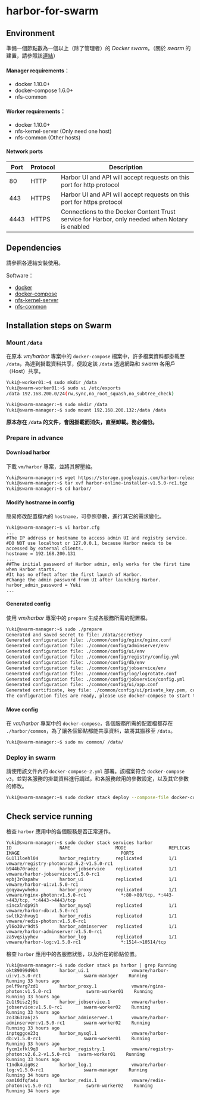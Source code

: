 # harbor-for-swarm

## Environment
準備一個節點數為一個以上（除了管理者）的 *Docker swarm*。（關於 *swarm* 的建置，請參照該[連結](../../../clusters/docker-swarm)）

#### Manager requirements：
- docker 1.10.0+
- docker-compose 1.6.0+
- nfs-common

#### Worker requirements：
- docker 1.10.0+
- nfs-kernel-server (Only need one host)
- nfs-common (Other hosts)

#### Network ports

|Port|Protocol|Description|
|---|---|---|
|80|HTTP|Harbor UI and API will accept requests on this port for http protocol |
|443|HTTPS|Harbor UI and API will accept requests on this port for https protocol|
|4443|HTTPS|Connections to the Docker Content Trust service for Harbor, only needed when Notary is enabled|

## Dependencies
請參照各連結安裝使用。

Software：
- [docker](../../../how-to-use#install)
- [docker-compose](../../../deploy/compose)
- [nfs-kernel-server](/inside-network-service/NFS#set-up-nfs-server-on-server)
- [nfs-common](/inside-network-service/NFS#mount-fns-directory-on-host)

## Installation steps on Swarm

### Mount `/data`
在原本 *vm/harbor* 專案中的 `docker-compose` 檔案中，許多檔案資料都掛載至 `/data`，為達到掛載資料共享，便設定該 `/data` 透過網路和 *swarm* 各用戶（Host）共享。

```bash
Yuki@-worker01:~$ sudo mkdir /data
Yuki@swarm-worker01:~$ sudo vi /etc/exports
/data 192.168.200.0/24(rw,sync,no_root_squash,no_subtree_check)
```

```bash
Yuki@swarm-manager:~$ sudo mkdir /data
Yuki@swarm-manager:~$ sudo mount 192.168.200.132:/data /data
```

****原本存在 `/data` 的文件，會因掛載而消失，直至卸載。務必備份。****

### Prepare in advance

#### Download harbor
下載 `vm/harbor` 專案，並將其解壓縮。
```bash
Yuki@swarm-manager:~$ wget https://storage.googleapis.com/harbor-releases/release-1.5.0/harbor-online-installer-v1.5.0-rc1.tgz
Yuki@swarm-manager:~$ tar xvf harbor-online-installer-v1.5.0-rc1.tgz 
Yuki@swarm-manager:~$ cd harbor/
```

#### Modify hostname in config
簡易修改配置檔內的 `hostname`，可參照參數，進行其它的需求變化。
```
Yuki@swarm-manager:~$ vi harbor.cfg 
...
#The IP address or hostname to access admin UI and registry service.
#DO NOT use localhost or 127.0.0.1, because Harbor needs to be accessed by external clients.
hostname = 192.168.200.131
...
##The initial password of Harbor admin, only works for the first time when Harbor starts. 
#It has no effect after the first launch of Harbor.
#Change the admin password from UI after launching Harbor.
harbor_admin_password = Yuki
... 
```

#### Generated config
使用 *vm/harbor* 專案中的 `prepare` 生成各服務所需的配置檔。
```bash
Yuki@swarm-manager:~$ sudo ./prepare 
Generated and saved secret to file: /data/secretkey
Generated configuration file: ./common/config/nginx/nginx.conf
Generated configuration file: ./common/config/adminserver/env
Generated configuration file: ./common/config/ui/env
Generated configuration file: ./common/config/registry/config.yml
Generated configuration file: ./common/config/db/env
Generated configuration file: ./common/config/jobservice/env
Generated configuration file: ./common/config/log/logrotate.conf
Generated configuration file: ./common/config/jobservice/config.yml
Generated configuration file: ./common/config/ui/app.conf
Generated certificate, key file: ./common/config/ui/private_key.pem, cert file: ./common/config/registry/root.crt
The configuration files are ready, please use docker-compose to start the service.
```

#### Move config
在 *vm/harbor* 專案中的 `docker-compose`，各個服務所需的配置檔都存在 `./harbor/common`，為了讓各個節點都能共享資料，故將其搬移至 `/data`。
```bash
Yuki@swarm-manager:~$ sudo mv common/ /data/
```

### Deploy in swarm
請使用該文件內的 `docker-compose-2.yml` 部署。該檔案符合 `docker-compose v3`，並對各服務的掛載資料進行調試，和各服務啟用的參數設定，以及其它參數的修改。
```bash
Yuki@swarm-manager:~$ sudo docker stack deploy --compose-file docker-compose-2.yml harbor
```

## Check service running
檢查 `harbor` 應用中的各個服務是否正常運作。
```
Yuki@swarm-manager:~$ sudo docker stack services harbor
ID                  NAME                 MODE                REPLICAS            IMAGE                                      PORTS
6u1l1loehl04        harbor_registry      replicated          1/1                 vmware/registry-photon:v2.6.2-v1.5.0-rc1   
b944b70raezc        harbor_jobservice    replicated          1/1                 vmware/harbor-jobservice:v1.5.0-rc1        
epbj3r0apahw        harbor_ui            replicated          1/1                 vmware/harbor-ui:v1.5.0-rc1                
goqyawywheku        harbor_proxy         replicated          1/1                 vmware/nginx-photon:v1.5.0-rc1             *:80->80/tcp, *:443->443/tcp, *:4443->4443/tcp
sincxlndp9ih        harbor_mysql         replicated          1/1                 vmware/harbor-db:v1.5.0-rc1                
swltk2nhvuy1        harbor_redis         replicated          1/1                 vmware/redis-photon:v1.5.0-rc1             
yl6o30vr9dt5        harbor_adminserver   replicated          1/1                 vmware/harbor-adminserver:v1.5.0-rc1       
za5vqsiyyhev        harbor_log           replicated          1/1                 vmware/harbor-log:v1.5.0-rc1               *:1514->10514/tcp
```

檢查 `harbor` 應用中的各服務狀態，以及所在的節點位置。
```
Yuki@swarm-manager:~$ sudo docker stack ps harbor | grep Running
okt89099d9bh        harbor_ui.1                vmware/harbor-ui:v1.5.0-rc1                swarm-manager    Running             Running 33 hours ago                                       
pelf9vrg7zd1        harbor_proxy.1             vmware/nginx-photon:v1.5.0-rc1             swarm-worker01    Running             Running 33 hours ago                                       
2u1t9isz2j9i        harbor_jobservice.1        vmware/harbor-jobservice:v1.5.0-rc1        swarm-worker02    Running             Running 33 hours ago                                       
zo3363za6jz5        harbor_adminserver.1       vmware/harbor-adminserver:v1.5.0-rc1       swarm-worker02    Running             Running 33 hours ago                                       
inptqggce23q        harbor_mysql.1             vmware/harbor-db:v1.5.0-rc1                swarm-worker01    Running             Running 33 hours ago                                       
fycm1xfkl9q8        harbor_registry.1          vmware/registry-photon:v2.6.2-v1.5.0-rc1   swarm-worker01    Running             Running 33 hours ago                                       
t1ndk4uig0sz        harbor_log.1               vmware/harbor-log:v1.5.0-rc1               swarm-manager    Running             Running 34 hours ago                                       
oam10dfqfa4u        harbor_redis.1             vmware/redis-photon:v1.5.0-rc1             swarm-worker02    Running             Running 34 hours ago     
```

